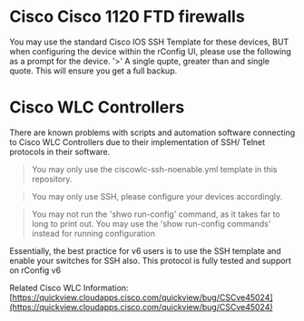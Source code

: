 # Cisco Cisco 1120 FTD firewalls
You may use the standard Cisco IOS SSH Template for these devices, BUT when configuring the device within the rConfig UI, please use the following as a prompt for the device. '>'
A single qupte, greater than and single quote. This will ensure you get a full backup.


# Cisco WLC Controllers
There are known problems with scripts and automation software connecting to Cisco WLC Controllers due to their implementation of SSH/ Telnet protocols in their software.

> You may only use the ciscowlc-ssh-noenable.yml template in this repository.

> You may only use SSH, please configure your devices accordingly.

> You may not run the 'shwo run-config' command, as it takes far to long to print out. You may use the 'show run-config commands' instead for running configuration

Essentially, the best practice for v6 users is to use the SSH template and enable your switches for SSH also. This protocol is fully tested and support on rConfig v6

Related Cisco WLC Information: [https://quickview.cloudapps.cisco.com/quickview/bug/CSCve45024](https://quickview.cloudapps.cisco.com/quickview/bug/CSCve45024)
